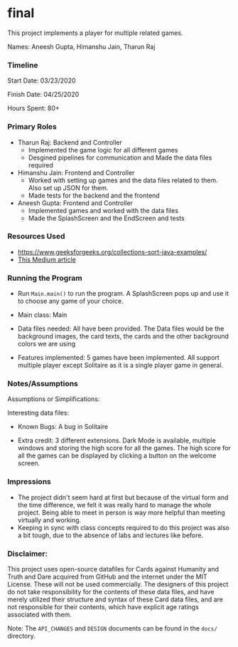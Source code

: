 final
====

This project implements a player for multiple related games.

Names: Aneesh Gupta, Himanshu Jain, Tharun Raj


### Timeline

Start Date: 03/23/2020

Finish Date: 04/25/2020

Hours Spent: 80+

### Primary Roles

- Tharun Raj: Backend and Controller
    - Implemented the game logic for all different games 
    - Desgined pipelines for communication and Made the data files required 
- Himanshu Jain: Frontend and Controller
    - Worked with setting up games and the data files related to them. Also set up JSON for them. 
    - Made tests for the backend and the frontend
- Aneesh Gupta: Frontend and Controller 
    - Implemented games and worked with the data files 
    - Made the SplashScreen and the EndScreen and tests

### Resources Used

- https://www.geeksforgeeks.org/collections-sort-java-examples/
- [This Medium article]("https://medium.com/@Colin_But/define-testing-strategy-using-the-testing-pyramid-1dabee37e823")

### Running the Program
- Run `Main.main()` to run the program. A SplashScreen pops up and use it to choose any game of your choice. 

- Main class: Main

- Data files needed: All have been provided. The Data files would be the background images, the card texts, the cards and the other background colors we are using

- Features implemented: 5 games have been implemented. All support multiple player except Solitaire as it is a single player game in general.



### Notes/Assumptions

Assumptions or Simplifications:

Interesting data files:

- Known Bugs: A bug in Solitaire 

- Extra credit: 3 different extensions. Dark Mode is available, multiple windows and storing the high score for all the games. The high score for all the games can be displayed by clicking a button on the welcome screen.


### Impressions

- The project didn't seem hard at first but because of the virtual form and the time difference, we felt it was really hard to manage the whole project. Being able to meet in person is way more helpful than meeting virtually and working. 
- Keeping in sync with class concepts required to do this project was also a bit tough, due to the absence of labs and lectures like before.

### Disclaimer:

This project uses open-source datafiles for Cards against Humanity and Truth and Dare acquired from GitHub and the internet under the MIT License. These will not be 
used commercially. The designers of this project do not take responsibility for the contents of these data files, and have
merely utilized their structure and syntax of these Card data files, and are not responsible for their contents, which have explicit age ratings associated with them.

Note: The `API_CHANGES` and `DESIGN` documents can be found in the `docs/` directory.
